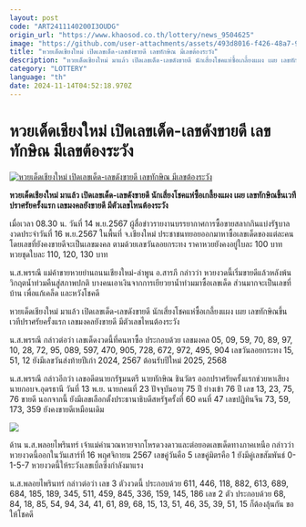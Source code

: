 ```yaml
---
layout: post
code: "ART2411140200I3OUDG"
origin_url: "https://www.khaosod.co.th/lottery/news_9504625"
image: "https://github.com/user-attachments/assets/493d8016-f426-48a7-9d41-31d4f87e9e85"
title: "หวยเด็ดเชียงใหม่ เปิดเลขเด็ด-เลขดังขายดี เลขทักษิณ มีเลขต้องระวัง"
description: "หวยเด็ดเชียงใหม่ มาแล้ว เปิดเลขเด็ด-เลขดังขายดี นักเสี่ยงโชคแห่ซื้อเกลี้ยงแผง เผย เลขทักษิณขึ้นเวทีปราศรัยครั้งแรก เลขมงคลยังขายดี มีตัวเลขไหนต้องระวัง"
category: "LOTTERY"
language: "th"
date: 2024-11-14T04:52:18.970Z
---
```


# หวยเด็ดเชียงใหม่ เปิดเลขเด็ด-เลขดังขายดี เลขทักษิณ มีเลขต้องระวัง

[![หวยเด็ดเชียงใหม่ เปิดเลขเด็ด-เลขดังขายดี เลขทักษิณ มีเลขต้องระวัง](https://www.khaosod.co.th/wpapp/uploads/2024/11/Chiang-Mai-lottery.jpg "หวยเด็ดเชียงใหม่ เปิดเลขเด็ด-เลขดังขายดี เลขทักษิณ มีเลขต้องระวัง")](https://www.khaosod.co.th/wpapp/uploads/2024/11/Chiang-Mai-lottery.jpg)

**หวยเด็ดเชียงใหม่ มาแล้ว เปิดเลขเด็ด-เลขดังขายดี นักเสี่ยงโชคแห่ซื้อเกลี้ยงแผง เผย เลขทักษิณขึ้นเวทีปราศรัยครั้งแรก เลขมงคลยังขายดี มีตัวเลขไหนต้องระวัง**

เมื่อเวลา 08.30 น. วันที่ 14 พ.ย.2567 ผู้สื่อข่าวรายงานบรรยากาศการซื้อขายสลากกินแบ่งรัฐบาล งวดประจำวันที่ 16 พ.ย.2567 ในพื้นที่ จ.เชียงใหม่ ประชาชนทยอยออกมาหาซื้อเลขเด็ดของแต่ละคน โดยเลขที่ยังคงขายดีจะเป็นเลขมงคล ตามด้วยเลขวันลอยกระทง ราคาหวยยังคงอยู่ใบละ 100 บาท หวยชุดใบละ 110, 120, 130 บาท

น.ส.พรรณี แม่ค้าขายหวยย่านถนนเชียงใหม่-ลำพูน อ.สารภี กล่าวว่า หวยงวดนี้เริ่มขายดีแล้วหลังพ้นวิกฤตน้ำท่วมคืนสู่สภาพปกติ บางคนเอาเงินจากการเยียวยาน้ำท่วมมาซื้อเลขเด็ด ส่วนมากจะเป็นเลขที่บ้าน เพื่อแก้เคล็ด และหวังโชคดี

หวยเด็ดเชียงใหม่ มาแล้ว เปิดเลขเด็ด-เลขดังขายดี นักเสี่ยงโชคแห่ซื้อเกลี้ยงแผง เผย เลขทักษิณขึ้นเวทีปราศรัยครั้งแรก เลขมงคลยังขายดี มีตัวเลขไหนต้องระวัง

น.ส.พรรณี กล่าวต่อว่า เลขเด็ดงวดนี้ที่คนหาซื้อ ประกอบด้วย เลขมงคล 05, 09, 59, 70, 89, 97, 10, 28, 72, 95, 089, 597, 470, 905, 728, 672, 972, 495, 904 เลขวันลอยกระทง 15, 51, 12 ยังมีเลขวันส่งท้ายปีเก่า 2024, 2567 ต้อนรับปีใหม่ 2025, 2568

น.ส.พรรณี กล่าวอีกว่า เลขอดีตนายกรัฐมนตรี นายทักษิณ ชินวัตร ออกปราศรัยครั้งแรกช่วยหาเสียงนายกอบจ.อุดรธานี วันที่ 13 พ.ย. นายกคนที่ 23 ปัจจุบันอายุ 75 ปี ย่างเข้า 76 ปี เลข 13, 23, 75, 76 ขายดี นอกจากนี้ ยังมีเลขเลือกตั้งประธานาธิบดีสหรัฐครั้งที่ 60 คนที่ 47 เลขปฏิทินจีน 73, 59, 173, 359 ยังคงขายดีเหมือนเดิม

[![](https://www.khaosod.co.th/wpapp/uploads/2024/11/14-หวย2.jpeg)](https://www.khaosod.co.th/wpapp/uploads/2024/11/14-หวย2.jpeg)

ด้าน น.ส.พลอยไพรินทร์ เจ้าแม่คำนวณหวยจากโหรดวงดาวและต่อยอดเลขเด็ดทางภาคเหนือ กล่าวว่า หวยงวดนี้ออกในวันเสาร์ที่ 16 พฤศจิกายน 2567 เลขคู่วันคือ 5 เลขคู่มิตรคือ 1 ยังมีคู่เลขสัมพันธ์ 0-1-5-7 หวยงวดนี้ให้ระวังเลขเบิ้ลซึ่งกำลังมาแรง

น.ส.พลอยไพรินทร์ กล่าวต่อว่า เลข 3 ตัวงวดนี้ ประกอบด้วย 611, 446, 118, 882, 613, 689, 684, 185, 189, 345, 511, 459, 845, 336, 159, 145, 186 เลข 2 ตัว ประกอบด้วย 68, 84, 18, 85, 54, 94, 34, 41, 61, 89, 68, 15, 13, 51, 46, 35, 39, 51, 15 ก็ต้องลุ้นกัน ขอให้โชคดี